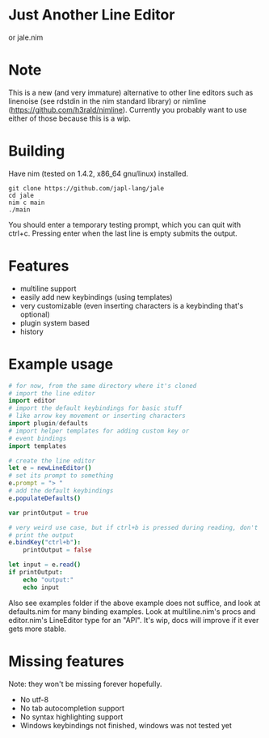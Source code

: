 # Just Another Line Editor

or jale.nim

# Note

This is a new (and very immature) alternative to other
line editors such as linenoise (see rdstdin in the nim
standard library) or nimline (https://github.com/h3rald/nimline). Currently you probably want to use either of
those because this is a wip.

# Building

Have nim (tested on 1.4.2, x86_64 gnu/linux) installed.

```
git clone https://github.com/japl-lang/jale
cd jale
nim c main
./main
```

You should enter a temporary testing prompt, which you
can quit with ctrl+c.
Pressing enter when the last line is empty submits
the output.

# Features

- multiline support
- easily add new keybindings (using templates)
- very customizable (even inserting characters is a keybinding that's optional)
- plugin system based
- history

# Example usage

```nim
# for now, from the same directory where it's cloned
# import the line editor
import editor
# import the default keybindings for basic stuff
# like arrow key movement or inserting characters
import plugin/defaults
# import helper templates for adding custom key or
# event bindings
import templates

# create the line editor
let e = newLineEditor()
# set its prompt to something
e.prompt = "> "
# add the default keybindings
e.populateDefaults()

var printOutput = true

# very weird use case, but if ctrl+b is pressed during reading, don't
# print the output
e.bindKey("ctrl+b"):
	printOutput = false

let input = e.read()
if printOutput:
	echo "output:"
	echo input
```

Also see examples folder if the above example does not suffice,
and look at defaults.nim for many binding examples.
Look at multiline.nim's procs and editor.nim's 
LineEditor type for an "API". It's wip, docs will 
improve if it ever gets more stable.

# Missing features

Note: they won't be missing forever hopefully.

- No utf-8
- No tab autocompletion support
- No syntax highlighting support
- Windows keybindings not finished, windows was not tested yet

